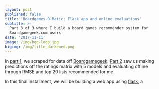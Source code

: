 ```yaml
---
layout: post
published: false
title: 'Boardgames-O-Matic: Flask app and online evaluations'
subtitle: >-
  Part 3 of 3 where I build a board games recommender system for
  Boardgamegeek.com users
date: '2017-11-11'
image: /img/bgg-logo.jpg
bigimg: /img/title_darkened.png
---
```

In [part 1](https://timmoti.github.io/2017-10-11-scraping-for-geek-data/), we scraped for data off [Boardgamegeek](http://boardgamegeek.com). [Part 2](https://timmoti.github.io/2017-11-05-boardgames-o-matic-modeling-for-predictions/) saw us making predictions off the ratings matrix with 5 models and evaluating offline through RMSE and top 20 lists recommended for me.

In this final installment, we will be building a web app using [flask](http://flask.pocoo.org), a 

